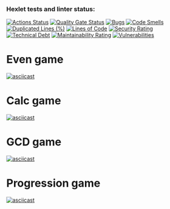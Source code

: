 ### Hexlet tests and linter status:
[![Actions Status](https://github.com/ndreyserg/java-project-61/actions/workflows/hexlet-check.yml/badge.svg)](https://github.com/ndreyserg/java-project-61/actions)
[![Quality Gate Status](https://sonarcloud.io/api/project_badges/measure?project=ndreyserg_java-project-61&metric=alert_status)](https://sonarcloud.io/summary/new_code?id=ndreyserg_java-project-61)
[![Bugs](https://sonarcloud.io/api/project_badges/measure?project=ndreyserg_java-project-61&metric=bugs)](https://sonarcloud.io/summary/new_code?id=ndreyserg_java-project-61)
[![Code Smells](https://sonarcloud.io/api/project_badges/measure?project=ndreyserg_java-project-61&metric=code_smells)](https://sonarcloud.io/summary/new_code?id=ndreyserg_java-project-61)
[![Duplicated Lines (%)](https://sonarcloud.io/api/project_badges/measure?project=ndreyserg_java-project-61&metric=duplicated_lines_density)](https://sonarcloud.io/summary/new_code?id=ndreyserg_java-project-61)
[![Lines of Code](https://sonarcloud.io/api/project_badges/measure?project=ndreyserg_java-project-61&metric=ncloc)](https://sonarcloud.io/summary/new_code?id=ndreyserg_java-project-61)
[![Security Rating](https://sonarcloud.io/api/project_badges/measure?project=ndreyserg_java-project-61&metric=security_rating)](https://sonarcloud.io/summary/new_code?id=ndreyserg_java-project-61)
[![Technical Debt](https://sonarcloud.io/api/project_badges/measure?project=ndreyserg_java-project-61&metric=sqale_index)](https://sonarcloud.io/summary/new_code?id=ndreyserg_java-project-61)
[![Maintainability Rating](https://sonarcloud.io/api/project_badges/measure?project=ndreyserg_java-project-61&metric=sqale_rating)](https://sonarcloud.io/summary/new_code?id=ndreyserg_java-project-61)
[![Vulnerabilities](https://sonarcloud.io/api/project_badges/measure?project=ndreyserg_java-project-61&metric=vulnerabilities)](https://sonarcloud.io/summary/new_code?id=ndreyserg_java-project-61)

# Even game
[![asciicast](https://asciinema.org/a/xq6p3SxrB1tHuh7mXVhWsKtvj.svg)](https://asciinema.org/a/xq6p3SxrB1tHuh7mXVhWsKtvj)

# Calc game
[![asciicast](https://asciinema.org/a/nE1bWi06bniCUux1KbwIyrduk.svg)](https://asciinema.org/a/nE1bWi06bniCUux1KbwIyrduk)

# GCD game
[![asciicast](https://asciinema.org/a/SRRPj25RtjKf0VNyA3dEUJ73w.svg)](https://asciinema.org/a/SRRPj25RtjKf0VNyA3dEUJ73w)

# Progression game
[![asciicast](https://asciinema.org/a/hI8pTUeTh94dS9u1NFwnADcP8.svg)](https://asciinema.org/a/hI8pTUeTh94dS9u1NFwnADcP8)